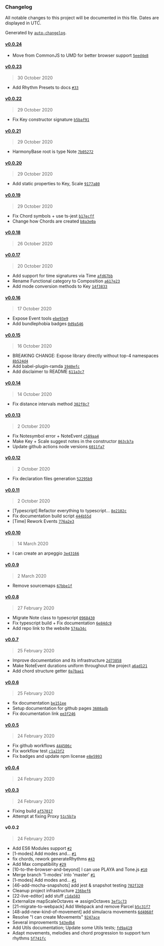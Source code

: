 ### Changelog

All notable changes to this project will be documented in this file. Dates are displayed in UTC.

Generated by [`auto-changelog`](https://github.com/CookPete/auto-changelog).

#### [v0.0.24](https://github.com/ricardomatias/playa/compare/v0.0.23...v0.0.24)

- Move from CommonJS to UMD for better browser support [`5eed4e8`](https://github.com/ricardomatias/playa/commit/5eed4e8e2b157f3a9626c49f22bf468033cac07c)

#### [v0.0.23](https://github.com/ricardomatias/playa/compare/v0.0.22...v0.0.23)

> 30 October 2020

- Add Rhythm Presets to docs [`#33`](https://github.com/ricardomatias/playa/issues/33)

#### [v0.0.22](https://github.com/ricardomatias/playa/compare/v0.0.21...v0.0.22)

> 29 October 2020

- Fix Key constructor signature [`b5baf91`](https://github.com/ricardomatias/playa/commit/b5baf91b901bd4b40607c41cdd10059d6c16ddfb)

#### [v0.0.21](https://github.com/ricardomatias/playa/compare/v0.0.20...v0.0.21)

> 29 October 2020

- HarmonyBase root is type Note [`7b05272`](https://github.com/ricardomatias/playa/commit/7b05272e97d8d7f2e6a7521c94e4c43986404183)

#### [v0.0.20](https://github.com/ricardomatias/playa/compare/v0.0.19...v0.0.20)

> 29 October 2020

- Add static properties to Key, Scale [`9177a80`](https://github.com/ricardomatias/playa/commit/9177a8033fee8f22b546ffec09a3321e47132f08)

#### [v0.0.19](https://github.com/ricardomatias/playa/compare/v0.0.18...v0.0.19)

> 29 October 2020

- Fix Chord symbols + use ts-jest [`b17ecff`](https://github.com/ricardomatias/playa/commit/b17ecfffaa44d355c3c14f28e34e71e8d33dc063)
- Change how Chords are created [`b8a3e0a`](https://github.com/ricardomatias/playa/commit/b8a3e0aa9b78727dab0aa5d49a3f0fcdc31adec3)

#### [v0.0.18](https://github.com/ricardomatias/playa/compare/v0.0.17...v0.0.18)

> 26 October 2020

#### [v0.0.17](https://github.com/ricardomatias/playa/compare/v0.0.16...v0.0.17)

> 20 October 2020

- Add support for time signatures via Time [`afd67bb`](https://github.com/ricardomatias/playa/commit/afd67bb6f9c48a0c70a96afaaeaabc7134a956e4)
- Rename Functional category to Composition [`a617e23`](https://github.com/ricardomatias/playa/commit/a617e23f1d1ed3271e5eff246e76e3045a06252b)
- Add mode conversion methods to Key [`14f3833`](https://github.com/ricardomatias/playa/commit/14f383358bb9211dccd2f2237f86b53c3e003e8c)

#### [v0.0.16](https://github.com/ricardomatias/playa/compare/v0.0.15...v0.0.16)

> 17 October 2020

- Expose Event tools [`ebe93e9`](https://github.com/ricardomatias/playa/commit/ebe93e9a01b3ec241d83de4c55181da69334b40b)
- Add bundlephobia badges [`0d9a546`](https://github.com/ricardomatias/playa/commit/0d9a546c1be677b815f4abad11b539cc67ed3df8)

#### [v0.0.15](https://github.com/ricardomatias/playa/compare/v0.0.14...v0.0.15)

> 16 October 2020

- BREAKING CHANGE: Expose library directly without top-4 namespaces [`8b524d4`](https://github.com/ricardomatias/playa/commit/8b524d4f50854839a7631dc3786a6ff5a116394b)
- Add babel-plugin-ramda [`1940efc`](https://github.com/ricardomatias/playa/commit/1940efc9740fb4adc5ba5b221842097a6221006c)
- Add disclaimer to README [`611a3c7`](https://github.com/ricardomatias/playa/commit/611a3c7059ba4e215e6bfff92daa2b7188320bd2)

#### [v0.0.14](https://github.com/ricardomatias/playa/compare/v0.0.13...v0.0.14)

> 14 October 2020

- Fix distance intervals method [`302f0c7`](https://github.com/ricardomatias/playa/commit/302f0c7eb82759ea9dad6cb68452871919d7bacc)

#### [v0.0.13](https://github.com/ricardomatias/playa/compare/v0.0.12...v0.0.13)

> 2 October 2020

- Fix Notesymbol error + NoteEvent [`c589aa4`](https://github.com/ricardomatias/playa/commit/c589aa453ee9b59779cd58eaf411d3d77461e07d)
- Make Key + Scale suggest notes in the constructor [`863cb7a`](https://github.com/ricardomatias/playa/commit/863cb7aa69dd791b558d1607e504fe7c1e85e743)
- Update github actions node versions [`6011fa7`](https://github.com/ricardomatias/playa/commit/6011fa74af64ccace8e248bf1fe8e37a7c138158)

#### [v0.0.12](https://github.com/ricardomatias/playa/compare/v0.0.11...v0.0.12)

> 2 October 2020

- Fix declaration files generation [`52295b9`](https://github.com/ricardomatias/playa/commit/52295b9716c2547a5977fac72eba48076921c5c3)

#### [v0.0.11](https://github.com/ricardomatias/playa/compare/v0.0.10...v0.0.11)

> 2 October 2020

- [Typescript] Refactor everything to typescript... [`8e2102c`](https://github.com/ricardomatias/playa/commit/8e2102ce54bc3937bc66dd09b07132f13eed088e)
- Fix documentation build script [`444b55d`](https://github.com/ricardomatias/playa/commit/444b55d6ca49ad9c981535b090adee8660e9dda4)
- [Time] Rework Events [`776a2e3`](https://github.com/ricardomatias/playa/commit/776a2e344a9282353c5579cc2062796e595d7975)

#### [v0.0.10](https://github.com/ricardomatias/playa/compare/v0.0.9...v0.0.10)

> 14 March 2020

- I can create an arpeggio [`3e43166`](https://github.com/ricardomatias/playa/commit/3e43166aa393a9c5bfbedc8d2462e827c1020618)

#### [v0.0.9](https://github.com/ricardomatias/playa/compare/v0.0.8...v0.0.9)

> 2 March 2020

- Remove sourcemaps [`67bbe1f`](https://github.com/ricardomatias/playa/commit/67bbe1f8e640104004e8dba6821ddb69edd4bcc6)

#### [v0.0.8](https://github.com/ricardomatias/playa/compare/v0.0.7...v0.0.8)

> 27 February 2020

- Migrate Note class to typescript [`0968430`](https://github.com/ricardomatias/playa/commit/0968430530d0432572d18e913ecd842602d0f0ee)
- Fix typescript build + Fix documentation [`6e84dc9`](https://github.com/ricardomatias/playa/commit/6e84dc99bb70d8c0e74bf3ee13e0306c03766013)
- Add repo link to the website [`574a34c`](https://github.com/ricardomatias/playa/commit/574a34c6af75135bcdcf9c2b1dba218b41b6c8d3)

#### [v0.0.7](https://github.com/ricardomatias/playa/compare/v0.0.6...v0.0.7)

> 25 February 2020

- Improve documentation and its infrastructure [`2d73858`](https://github.com/ricardomatias/playa/commit/2d73858ecf566a12698c66cce352a78492f7b601)
- Make NoteEvent durations uniform throughout the project [`a6ad121`](https://github.com/ricardomatias/playa/commit/a6ad1210449d6f9d91a3f62f0fb028e73e45ab67)
- Add chord structure getter [`0a7bae1`](https://github.com/ricardomatias/playa/commit/0a7bae13716e79a9d42ed32a01811d033e32d413)

#### [v0.0.6](https://github.com/ricardomatias/playa/compare/v0.0.5...v0.0.6)

> 25 February 2020

- fix documentation [`be151ee`](https://github.com/ricardomatias/playa/commit/be151ee31e8fde42b7d21fc1192f402847a3063e)
- Setup documentation for github pages [`3608adb`](https://github.com/ricardomatias/playa/commit/3608adbd673d8eaad3c580bb04007fa369f12769)
- Fix documentation link [`ee3f246`](https://github.com/ricardomatias/playa/commit/ee3f246d5004423cb76d9be5c39d377fd60e6216)

#### [v0.0.5](https://github.com/ricardomatias/playa/compare/v0.0.4...v0.0.5)

> 24 February 2020

- Fix github workflows [`444506c`](https://github.com/ricardomatias/playa/commit/444506cc6e7b7781d614b3fb79578243ea797f8f)
- Fix workflow test [`c1a23f2`](https://github.com/ricardomatias/playa/commit/c1a23f26f097568d8b767da7741704c7e5eac128)
- Fix badges and update npm license [`e8e5993`](https://github.com/ricardomatias/playa/commit/e8e59938e2c2015ba0fd782b28818cf59ffc9985)

#### [v0.0.4](https://github.com/ricardomatias/playa/compare/v0.0.3...v0.0.4)

> 24 February 2020

#### [v0.0.3](https://github.com/ricardomatias/playa/compare/v0.0.2...v0.0.3)

> 24 February 2020

- Fixing build [`af57017`](https://github.com/ricardomatias/playa/commit/af57017d4a96774a76480950648e35c5b907c036)
- Attempt at fixing Proxy [`51c5b7a`](https://github.com/ricardomatias/playa/commit/51c5b7ac6ae31297a29f3a79c33b69a5aa7a8e75)

#### v0.0.2

> 24 February 2020

- Add ES6 Modules support [`#2`](https://github.com/ricardomatias/playa/pull/2)
- [1-modes] Add modes and... [`#1`](https://github.com/ricardomatias/playa/pull/1)
- fix chords, rework generateRhythms [`#43`](https://github.com/ricardomatias/playa/issues/43)
- Add Max compatibility [`#29`](https://github.com/ricardomatias/playa/issues/29)
- [10-to-the-browser-and-beyond] I can use PLAYA and Tone.js [`#10`](https://github.com/ricardomatias/playa/issues/10)
- Merge branch '1-modes' into 'master' [`#1`](https://github.com/ricardomatias/playa/issues/1)
- [1-modes] Add modes and... [`#1`](https://github.com/ricardomatias/playa/issues/1)
- [46-add-mocha-snapshots] add jest & snapshot testing [`702f320`](https://github.com/ricardomatias/playa/commit/702f320ccb20aeae0ada0e12d280e298fff5cdf6)
- Cleanup project infrastructure [`236bef6`](https://github.com/ricardomatias/playa/commit/236bef68268de8985301bf798542aa97370f7124)
- [22-live-editor] add stuff [`c1da583`](https://github.com/ricardomatias/playa/commit/c1da5830bca79c5406bbaf80a2d29824623e4e3d)
- Externalize mapScaleOctaves =&gt; assignOctaves [`3ef1c73`](https://github.com/ricardomatias/playa/commit/3ef1c735a7509420de73955be79c70fc169698cb)
- [21-migrate-to-webpack] Add Webpack and remove Parcel [`b5c31f7`](https://github.com/ricardomatias/playa/commit/b5c31f741c1fe5fae3345150e2655b3555b75fbb)
- [48-add-new-kind-of-movement] add simulacra movements [`6d4068f`](https://github.com/ricardomatias/playa/commit/6d4068f1307407fbf123d513862011f1fc0c6ae7)
- Resolve "I can create Movements" [`9247ace`](https://github.com/ricardomatias/playa/commit/9247acee413bc64e5df4767f5890cb02a088160b)
- Several improvements [`543edb4`](https://github.com/ricardomatias/playa/commit/543edb4b40f997d6a87b66b5eaa359e473f65cd0)
- Add Utils documentation; Update some Utils tests; [`fd9a419`](https://github.com/ricardomatias/playa/commit/fd9a419cdacc10940552e2fa7b847ad459d92081)
- Adapt movements, melodies and chord progression to support turn rhythms [`5f741fc`](https://github.com/ricardomatias/playa/commit/5f741fc9fd4567f109286f2d23e3958299f569e9)
